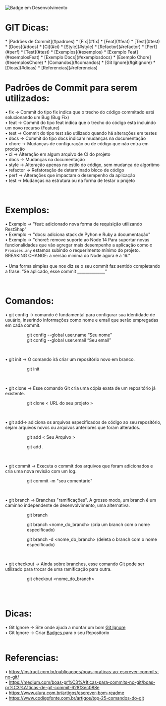 ![Badge em Desenvolvimento](http://img.shields.io/static/v1?label=STATUS&message=EM%20DESENVOLVIMENTO&color=GREEN&style=for-the-badge)
<h1>GIT Dicas:</h1>
<!--ts-->
* [Padrões de Commit](#padroes)
    * [Fix](#fix)
    * [Feat](#feat)
    * [Test](#test)
    * [Docs](#docs)
    * [Ci](#ci)
    * [Style](#style)
    * [Refactor](#refactor)
    * [Perf](#perf)
    * [Test](#test)
* [Exemplos](#exemplos)
    * [Exemplo Feat](#exemplosFeat)
    * [Exemplo Docs](#exemplosdocs)
    * [Exemplo Chore](#exemplosChore)
* [Comandos](#comandos)
    * [Git Ignore](#gitignore)
* [Dicas](#dicas)
* [Referencias](#referencias)
<!--te-->

<h1 id="padroes">Padrões de Commit para serem utilizados:</h1>
<p>
 • <span id="fix">fix -> Commit do tipo fix indica que o trecho do código commitado está solucionando um Bug (Bug Fix)</span>
<br>
 • <span id="feat">feat -> Commit do tipo feat indica que o trecho do código está incluindo um novo recurso (Feature)</span>
<br>
 • <span id="test">test -> Commit do tipo test são utilizado quando há alterações em testes</span>
<br>
 • <span id="docs">docs -> Commit do tipo docs indicam mudanças na documentação</span>
<br>
 • <span id="chore">chore -> Mudanças de configuração ou de código que não entra em produção</span>
<br>
 • <span id="ci">ci -> Alteração em algum arquivo de CI do projeto</span>
<br>
 • <span id="docs">docs -> Mudanças na documentação</span>
 <br>
 • <span id="style">style -> Alteração apenas no estilo do código, sem mudança de algoritmo</span>
 <br>
 • <span id="refactor">refactor -> Refatoração de determinado bloco de código</span>
 <br>
 • <span id="perf">perf -> Alterações que impactam o desempenho da aplicação</span>
<br>
 • <span id="test">test -> Mudanças na estrutura ou na forma de testar o projeto</span>
</p>

<br>

<h1 id="exemplos">Exemplos:</h1>

 • <span id="exemplosFeat">Exemplo -> "feat: adicionado nova forma de requisição utilizando RestShap"</span>
 <br>
 • <span id="exemplosdocs">Exemplo -> "docs: adiciona stack de Pyhon e Ruby a documentação"</span>
 <br>
 • <span id="exemplosChore">
    Exemplo -> "chore!: remove suporte ao Node 14
            Para suportar novas funcionalidades que vão
            agregar mais desempenho a aplicação como o
            `Promises.any` estamos subindo o requerimento
            mínimo do projeto. <br>
        BREAKING CHANGE: a versão minima do Node agora é a 16."
</span>
<br><br>
• <span id="" >Uma forma simples que nos diz se o seu commit faz sentido completando a frase: “Se aplicado, esse commit ______________”</span>
</p>
<br>

<h1 id="comandos">Comandos:</h1>
• <span id="gitignore"> git config -> comando é fundamental para configurar sua identidade de usuário, inserindo informações como nome e email que serão empregadas em cada commit. </span> <br>
<p style="padding-left:5em;">git config --global user.name “Seu nome” <br>
          git config --global user.email “Seu email”
    </p>
<br>

• <span id="gitinit"> git init -> O comando irá criar um repositório novo em branco.</span> <br>
<p style="padding-left:5em;">git init</p>
<br>

• <span id="gitclone"> git clone -> Esse comando Git cria uma cópia exata de um repositório já existente.  </span> <br>
<p style="padding-left:5em;">git clone &lt; URL do seu projeto &gt; </p>
 <br>

• <span id="gitiadd"> git add-> adiciona os arquivos especificados de código ao seu repositório, sejam arquivos novos ou arquivos anteriores que foram alterados.</span> <br>
<p style="padding-left:5em;">git add &lt; Seu Arquivo &gt; </p>
<p style="padding-left:5em;">git add .</p>
<br>

• <span id="gitcommit"> git commit -> Executa o commit dos arquivos que foram adicionados e cria uma nova revisão com um log.  </span> <br>
<p style="padding-left:5em;"> git commit -m "seu comentário"</p>
<br>

• <span id="gitbranch"> git branch -> Branches "ramificações". A grosso modo, um branch é um caminho independente de desenvolvimento, uma alternativa.  </span> <br>
<p style="padding-left:5em;">git branch</p>
<p style="padding-left:5em;"> git branch &lt;nome_do_branch&gt; (cria um branch com o nome especificado)</p>
<p style="padding-left:5em;">git branch -d &lt;nome_do_branch&gt; (deleta o branch com o nome especificado)</p>
<br>

• <span id="gitignore"> git checkout -> Ainda sobre branches, esse comando Git pode ser utilizado para trocar de uma ramificação para outra.  </span> <br>
<p style="padding-left:5em;">git checkout &lt;nome_do_branch&gt;</p>
<br>

<br>

<h1 id="dicas">Dicas:</h1>
• <span id="gitignore"> Git Ignore -> Site onde ajuda a montar um bom <a href ="https://www.toptal.com/developers/gitignore"> Git Ignore</a> </span> <br>
• <span id="gitignore"> Git Ignore -> Criar <a href ="https://shields.io/">  Badges </a> para o seu Repositorio </span><br>

<br>

<h1 id="referencias">Referencias:</h1>
• <a href="https://instruct.com.br/publicacoes/boas-praticas-ao-escrever-commits-no-git/">https://instruct.com.br/publicacoes/boas-praticas-ao-escrever-commits-no-git/</a> <br>
• <a href="https://medium.com/boas-pr%C3%A1ticas-para-commits-no-git/boas-pr%C3%A1ticas-de-git-commit-628f3ec088e">https://medium.com/boas-pr%C3%A1ticas-para-commits-no-git/boas-pr%C3%A1ticas-de-git-commit-628f3ec088e</a><br>
• <a href="https://www.alura.com.br/artigos/escrever-bom-readme">https://www.alura.com.br/artigos/escrever-bom-readme</a><br>
• <a href="https://www.codigofonte.com.br/artigos/top-25-comandos-do-git">https://www.codigofonte.com.br/artigos/top-25-comandos-do-git</a><br>
 
<br>